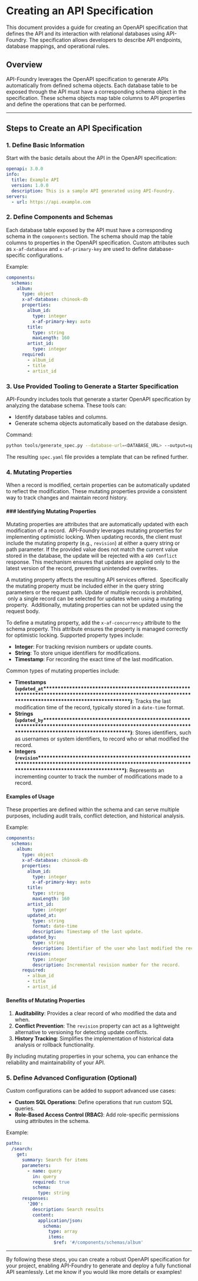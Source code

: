 # Creating an API Specification

This document provides a guide for creating an OpenAPI specification that defines the API and its interaction with relational databases using API-Foundry. The specification allows developers to describe API endpoints, database mappings, and operational rules.

## Overview

API-Foundry leverages the OpenAPI specification to generate APIs automatically from defined schema objects. Each database table to be exposed through the API must have a corresponding schema object in the specification. These schema objects map table columns to API properties and define the operations that can be performed.

---

## Steps to Create an API Specification

### 1. Define Basic Information

Start with the basic details about the API in the OpenAPI specification:

```yaml
openapi: 3.0.0
info:
  title: Example API
  version: 1.0.0
  description: This is a sample API generated using API-Foundry.
servers:
  - url: https://api.example.com
```

### 2. Define Components and Schemas

Each database table exposed by the API must have a corresponding schema in the `components` section. The schema should map the table columns to properties in the OpenAPI specification. Custom attributes such as `x-af-database` and `x-af-primary-key` are used to define database-specific configurations.

Example:

```yaml
components:
  schemas:
    album:
      type: object
      x-af-database: chinook-db
      properties:
        album_id:
          type: integer
          x-af-primary-key: auto
        title:
          type: string
          maxLength: 160
        artist_id:
          type: integer
      required:
        - album_id
        - title
        - artist_id
```

### 3. Use Provided Tooling to Generate a Starter Specification

API-Foundry includes tools that generate a starter OpenAPI specification by analyzing the database schema. These tools can:

- Identify database tables and columns.
- Generate schema objects automatically based on the database design.

Command:

```bash
python tools/generate_spec.py --database-url=<DATABASE_URL> --output=spec.yaml
```

The resulting `spec.yaml` file provides a template that can be refined further.

### 4. Mutating Properties

When a record is modified, certain properties can be automatically updated to reflect the modification. These mutating properties provide a consistent way to track changes and maintain record history.

#### ### Identifying Mutating Properties

Mutating properties are attributes that are automatically updated with each modification of a record.  API-Foundry leverages mutating properties for implementing optimistic locking. When updating records, the client must include the mutating property (e.g., `revision`) at either a query string or path parameter. If the provided value does not match the current value stored in the database, the update will be rejected with a `409 Conflict` response. This mechanism ensures that updates are applied only to the latest version of the record, preventing unintended overwrites.

A mutating property affects the resulting API services offered.  Specifically the mutating property must be included either in the query string parameters or the request path. Update of multiple records is prohibited,  only a single record can be selected for updates when using a mutating property.  Additionally, mutating properties can not be updated using the request body.

To define a mutating property, add the `x-af-concurrency` attribute to the schema property. This attribute ensures the property is managed correctly for optimistic locking. Supported property types include:

- **Integer**: For tracking revision numbers or update counts.
- **String**: To store unique identifiers for modifications.
- **Timestamp**: For recording the exact time of the last modification.

&#x20;

Common types of mutating properties include:

- **Timestamps (********`updated_at`********\*\*\*\*\*\*\*\*\*\*\*\*\*\*\*\*\*\*\*\*\*\*\*\*\*\*\*\*\*\*\*\*\*\*\*\*\*\*\*\*\*\*\*\*\*\*\*\*\*\*\*\*\*\*\*\*\*\*\*\*\*\*\*\*\*\*\*\*\*\*\*\*\*\*\*\*\*\*\*\*\*\*\*\*\*\*\*\*\*\*\*\*\*\*\*\*\*\*\*\*\*\*\*\*\*\*\*\*\*\*\*\*\*\*\*\*\*\*\*\*\*\*\*\*\*\*\*\*\*\*\*\*\*\*\*\*\*\*\*\*\*\*\*\*\*\*\*\*\*\*\*\*)**: Tracks the last modification time of the record, typically stored in a `date-time` format.
- **Strings (********`updated_by`********\*\*\*\*\*\*\*\*\*\*\*\*\*\*\*\*\*\*\*\*\*\*\*\*\*\*\*\*\*\*\*\*\*\*\*\*\*\*\*\*\*\*\*\*\*\*\*\*\*\*\*\*\*\*\*\*\*\*\*\*\*\*\*\*\*\*\*\*\*\*\*\*\*\*\*\*\*\*\*\*\*\*\*\*\*\*\*\*\*\*\*\*\*\*\*\*\*\*\*\*\*\*\*\*\*\*\*\*\*\*\*\*\*\*\*\*\*\*\*\*\*\*\*\*\*\*\*\*\*\*\*\*\*\*\*\*\*\*\*\*\*\*\*\*\*\*\*\*\*\*\*\*)**: Stores identifiers, such as usernames or system identifiers, to record who or what modified the record.
- **Integers (********`revision`********\*\*\*\*\*\*\*\*\*\*\*\*\*\*\*\*\*\*\*\*\*\*\*\*\*\*\*\*\*\*\*\*\*\*\*\*\*\*\*\*\*\*\*\*\*\*\*\*\*\*\*\*\*\*\*\*\*\*\*\*\*\*\*\*\*\*\*\*\*\*\*\*\*\*\*\*\*\*\*\*\*\*\*\*\*\*\*\*\*\*\*\*\*\*\*\*\*\*\*\*\*\*\*\*\*\*\*\*\*\*\*\*\*\*\*\*\*\*\*\*\*\*\*\*\*\*\*\*\*\*\*\*\*\*\*\*\*\*\*\*\*\*\*\*\*\*\*\*\*\*\*\*)**: Represents an incrementing counter to track the number of modifications made to a record.

#### Examples of Usage

These properties are defined within the schema and can serve multiple purposes, including audit trails, conflict detection, and historical analysis.

Example:

```yaml
components:
  schemas:
    album:
      type: object
      x-af-database: chinook-db
      properties:
        album_id:
          type: integer
          x-af-primary-key: auto
        title:
          type: string
          maxLength: 160
        artist_id:
          type: integer
        updated_at:
          type: string
          format: date-time
          description: Timestamp of the last update.
        updated_by:
          type: string
          description: Identifier of the user who last modified the record.
        revision:
          type: integer
          description: Incremental revision number for the record.
      required:
        - album_id
        - title
        - artist_id
```

#### Benefits of Mutating Properties

1. **Auditability**: Provides a clear record of who modified the data and when.
2. **Conflict Prevention**: The `revision` property can act as a lightweight alternative to versioning for detecting update conflicts.
3. **History Tracking**: Simplifies the implementation of historical data analysis or rollback functionality.

By including mutating properties in your schema, you can enhance the reliability and maintainability of your API.

### 5. Define Advanced Configuration (Optional)

Custom configurations can be added to support advanced use cases:

- **Custom SQL Operations**: Define operations that run custom SQL queries.
- **Role-Based Access Control (RBAC)**: Add role-specific permissions using attributes in the schema.

Example:

```yaml
paths:
  /search:
    get:
      summary: Search for items
      parameters:
        - name: query
          in: query
          required: true
          schema:
            type: string
      responses:
        '200':
          description: Search results
          content:
            application/json:
              schema:
                type: array
                items:
                  $ref: '#/components/schemas/album'
```

---

By following these steps, you can create a robust OpenAPI specification for your project, enabling API-Foundry to generate and deploy a fully functional API seamlessly. Let me know if you would like more details or examples!

